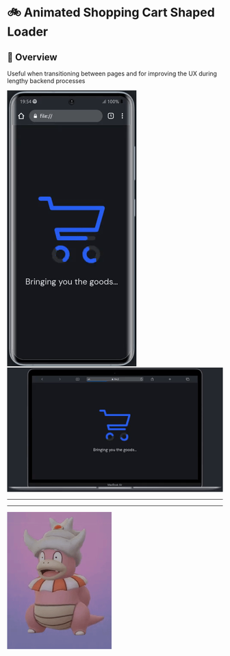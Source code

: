 #  :bike: Animated Shopping Cart Shaped Loader

## :scroll: Overview
Useful when transitioning between pages and for improving the UX during lengthy backend processes

![screenshot](pics/screengif1.gif)
![screenshot](pics/screengif2.gif)

***
***

![screenshot](pics/slowking.gif "...Then teach and guide yourself")